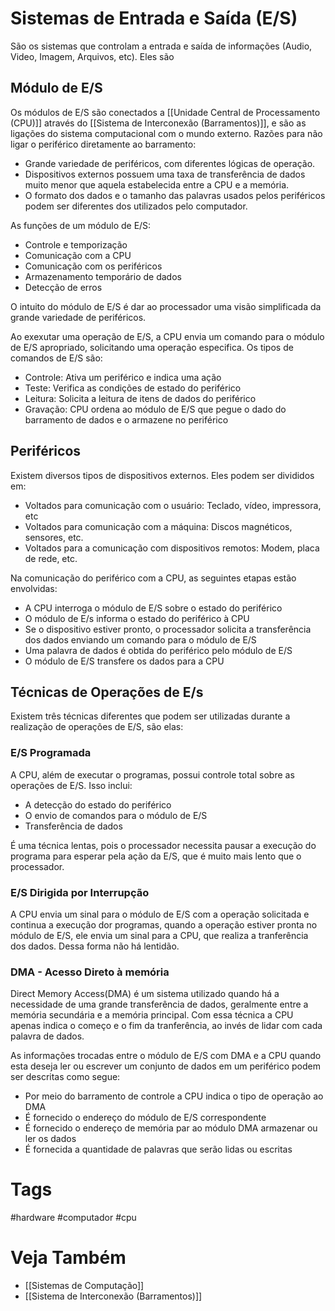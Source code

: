 # Sistemas de Entrada e Saída (E/S)
São os sistemas que controlam a entrada e saída de informações (Audio, Video, Imagem, Arquivos, etc). Eles são 

## Módulo de E/S
Os módulos de E/S são conectados a [[Unidade Central de Processamento (CPU)]] através do [[Sistema de Interconexão (Barramentos)]], e são as ligações do sistema computacional com o mundo externo. Razões para não ligar o periférico diretamente ao barramento:
- Grande variedade de periféricos, com diferentes lógicas de operação.
- Dispositivos externos possuem uma taxa de transferência de dados muito menor que aquela estabelecida entre a CPU e a memória.
- O formato dos dados e o tamanho das palavras usados pelos periféricos podem ser diferentes dos utilizados pelo computador.

As funções de um módulo de E/S:
- Controle e temporização
- Comunicação com a CPU
- Comunicação com os periféricos
- Armazenamento temporário de dados
- Detecção de erros

O intuito do módulo de E/S é dar ao processador uma visão simplificada da grande variedade de periféricos.

Ao exexutar uma operação de E/S, a CPU envia um comando para o módulo de E/S apropriado, solicitando uma operação especifica.
Os tipos de comandos de E/S são:
- Controle: Ativa um periférico e indica uma ação
- Teste: Verifica as condições de estado do periférico
- Leitura: Solicita a leitura de itens de dados do periférico
- Gravação: CPU ordena ao módulo de E/S que pegue o dado do barramento de dados e o armazene no periférico

## Periféricos
Existem diversos tipos de dispositivos externos. Eles podem ser divididos em:
- Voltados para comunicação com o usuário: Teclado, vídeo, impressora, etc
- Voltados para comunicação com a máquina: Discos magnéticos, sensores, etc.
- Voltados para a comunicação com dispositivos remotos: Modem, placa de rede, etc.

Na comunicação do periférico com a CPU, as seguintes etapas estão envolvidas:
- A CPU interroga o módulo de E/S sobre o estado do periférico
- O módulo de E/s informa o estado do periférico à CPU
- Se o dispositivo estiver pronto, o processador solicita a transferência dos dados enviando um comando para o módulo de E/S
- Uma palavra de dados é obtida do periférico pelo módulo de E/S
- O módulo de E/S transfere os dados para a CPU

## Técnicas de Operações de E/s
Existem três técnicas diferentes que podem ser utilizadas durante a realização de operações de E/S, são elas:

### E/S Programada
A CPU, além de executar o programas, possui controle total sobre as operações de E/S. Isso inclui:
- A detecção do estado do periférico
- O envio de comandos para o módulo de E/S
- Transferência de dados

É uma técnica lentas, pois o processador necessita pausar a execução do programa para esperar pela ação da E/S, que é muito mais lento que o processador.

### E/S Dirigida por Interrupção
A CPU envia um sinal para o módulo de E/S com a operação solicitada e continua a execução dor programas, quando a operação estiver pronta no módulo de E/S, ele envia um sinal para a CPU, que realiza a tranferência dos dados. Dessa forma não há lentidão.

### DMA - Acesso Direto à memória
Direct Memory Access(DMA) é um sistema utilizado quando há a necessidade de uma grande transferência de dados, geralmente entre a memória secundária e a memória principal. Com essa técnica a CPU apenas indica o começo e o fim da tranferência, ao invés de lidar com cada palavra de dados.

As informações trocadas entre o módulo de E/S com DMA e a CPU quando esta deseja ler ou escrever um conjunto de dados em um periférico podem ser descritas como segue:
- Por meio do barramento de controle a CPU indica o tipo de operação ao DMA
- É fornecido o endereço do módulo de E/S correspondente
- É fornecido o endereço de memória par ao módulo DMA armazenar ou ler os dados
- É fornecida a quantidade de palavras que serão lidas ou escritas

# Tags
#hardware #computador #cpu 
# Veja Também
- [[Sistemas de Computação]]
- [[Sistema de Interconexão (Barramentos)]]